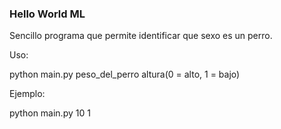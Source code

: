 ### Hello World ML

Sencillo programa que permite identificar que sexo es un perro.

Uso:

python main.py peso_del_perro altura(0 = alto, 1 = bajo)

Ejemplo:

python main.py 10 1
